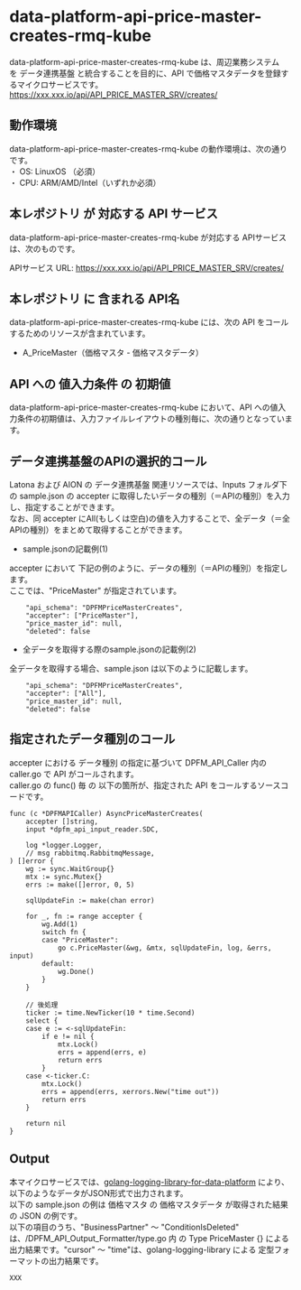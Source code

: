 # data-platform-api-price-master-creates-rmq-kube

data-platform-api-price-master-creates-rmq-kube は、周辺業務システム　を データ連携基盤 と統合することを目的に、API で価格マスタデータを登録するマイクロサービスです。  
https://xxx.xxx.io/api/API_PRICE_MASTER_SRV/creates/

## 動作環境

data-platform-api-price-master-creates-rmq-kube の動作環境は、次の通りです。  
・ OS: LinuxOS （必須）  
・ CPU: ARM/AMD/Intel（いずれか必須）  


## 本レポジトリ が 対応する API サービス
data-platform-api-price-master-creates-rmq-kube が対応する APIサービス は、次のものです。

APIサービス URL: https://xxx.xxx.io/api/API_PRICE_MASTER_SRV/creates/

## 本レポジトリ に 含まれる API名
data-platform-api-price-master-creates-rmq-kube には、次の API をコールするためのリソースが含まれています。  

* A_PriceMaster（価格マスタ - 価格マスタデータ）


## API への 値入力条件 の 初期値
data-platform-api-price-master-creates-rmq-kube において、API への値入力条件の初期値は、入力ファイルレイアウトの種別毎に、次の通りとなっています。  

## データ連携基盤のAPIの選択的コール

Latona および AION の データ連携基盤 関連リソースでは、Inputs フォルダ下の sample.json の accepter に取得したいデータの種別（＝APIの種別）を入力し、指定することができます。  
なお、同 accepter にAll(もしくは空白)の値を入力することで、全データ（＝全APIの種別）をまとめて取得することができます。  

* sample.jsonの記載例(1)  

accepter において 下記の例のように、データの種別（＝APIの種別）を指定します。  
ここでは、"PriceMaster" が指定されています。    
  
```
	"api_schema": "DPFMPriceMasterCreates",
	"accepter": ["PriceMaster"],
	"price_master_id": null,
	"deleted": false
```
  
* 全データを取得する際のsample.jsonの記載例(2)  

全データを取得する場合、sample.json は以下のように記載します。  

```
	"api_schema": "DPFMPriceMasterCreates",
	"accepter": ["All"],
	"price_master_id": null,
	"deleted": false
```

## 指定されたデータ種別のコール

accepter における データ種別 の指定に基づいて DPFM_API_Caller 内の caller.go で API がコールされます。  
caller.go の func() 毎 の 以下の箇所が、指定された API をコールするソースコードです。  

```
func (c *DPFMAPICaller) AsyncPriceMasterCreates(
	accepter []string,
	input *dpfm_api_input_reader.SDC,

	log *logger.Logger,
	// msg rabbitmq.RabbitmqMessage,
) []error {
	wg := sync.WaitGroup{}
	mtx := sync.Mutex{}
	errs := make([]error, 0, 5)

	sqlUpdateFin := make(chan error)

	for _, fn := range accepter {
		wg.Add(1)
		switch fn {
		case "PriceMaster":
			go c.PriceMaster(&wg, &mtx, sqlUpdateFin, log, &errs, input)
		default:
			wg.Done()
		}
	}

	// 後処理
	ticker := time.NewTicker(10 * time.Second)
	select {
	case e := <-sqlUpdateFin:
		if e != nil {
			mtx.Lock()
			errs = append(errs, e)
			return errs
		}
	case <-ticker.C:
		mtx.Lock()
		errs = append(errs, xerrors.New("time out"))
		return errs
	}

	return nil
}
```

## Output  
本マイクロサービスでは、[golang-logging-library-for-data-platform](https://github.com/latonaio/golang-logging-library-for-data-platform) により、以下のようなデータがJSON形式で出力されます。  
以下の sample.json の例は 価格マスタ の 価格マスタデータ が取得された結果の JSON の例です。  
以下の項目のうち、"BusinessPartner" ～ "ConditionIsDeleted" は、/DPFM_API_Output_Formatter/type.go 内 の Type PriceMaster {} による出力結果です。"cursor" ～ "time"は、golang-logging-library による 定型フォーマットの出力結果です。  

```
XXX
```
